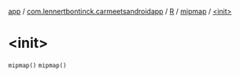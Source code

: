 [app](../../../index.md) / [com.lennertbontinck.carmeetsandroidapp](../../index.md) / [R](../index.md) / [mipmap](index.md) / [&lt;init&gt;](./-init-.md)

# &lt;init&gt;

`mipmap()`
`mipmap()`